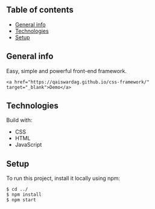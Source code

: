 ## Table of contents

- [General info](#general-info)
- [Technologies](#technologies)
- [Setup](#setup)

## General info

Easy, simple and powerful front-end framework.

```
<a href="https://qaiswardag.github.io/css-framework/" target="_blank">Demo</a>
```

## Technologies

Build with:

- CSS
- HTML
- JavaScript

## Setup

To run this project, install it locally using npm:

```
$ cd ../
$ npm install
$ npm start
```
